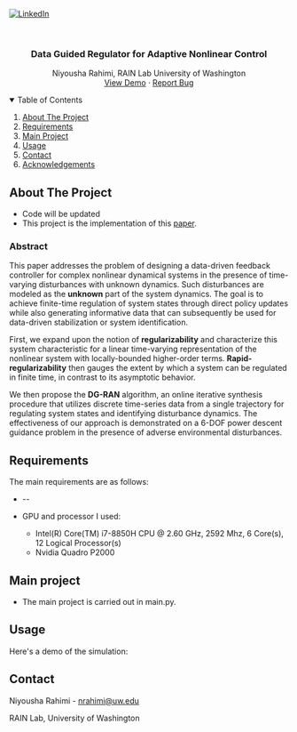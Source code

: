 
<!-- PROJECT SHIELDS -->
<!--
*** I'm using markdown "reference style" links for readability.
*** Reference links are enclosed in brackets [ ] instead of parentheses ( ).
*** See the bottom of this document for the declaration of the reference variables
*** for contributors-url, forks-url, etc. This is an optional, concise syntax you may use.
*** https://www.markdownguide.org/basic-syntax/#reference-style-links
-->

[![LinkedIn][linkedin-shield]][linkedin-url]



<!-- PROJECT LOGO -->
<br />
<p align="center">
  <a href="https://github.com/NiyoushaRahimi/Data-Guided-Regulator-for-Adaptive-Nonlinear-Control">
  </a>

  <h3 align="center">Data Guided Regulator for Adaptive Nonlinear Control</h3>

  <p align="center">
    Niyousha Rahimi, RAIN Lab University of Washington
    <br />
    <a href="#usage">View Demo</a>
    ·
    <a href="">Report Bug</a>
  </p>
</p>



<!-- TABLE OF CONTENTS -->
<details open="open">
  <summary>Table of Contents</summary>
  <ol>
    <li>
      <a href="#about-the-project">About The Project</a>
      </li>
      <li>
      <a href="#Requirements">Requirements</a></li>
      </ul>
    </li>
    <li><a href="#main-project">Main Project</a></li>
    <li><a href="#usage">Usage</a></li>
    <li><a href="#contact">Contact</a></li>
    <li><a href="#acknowledgements">Acknowledgements</a></li>
  </ol>
</details>



<!-- ABOUT THE PROJECT -->
## About The Project
* Code will be updated
* This project is the implementation of this [paper](https://).

### Abstract
This paper addresses the problem of designing a data-driven feedback controller for complex nonlinear dynamical systems in the presence of  time-varying disturbances with unknown dynamics. Such disturbances are modeled as the <b class="term">unknown</b> part of the system dynamics. The goal is to achieve finite-time regulation of system states through direct policy updates while also generating informative data that can subsequently be used for data-driven stabilization or system identification. 

First, we expand upon the notion of <b class="keywords">regularizability</b> and characterize this system characteristic for a linear time-varying representation of the nonlinear system with locally-bounded higher-order terms. <b class="keywords">Rapid-regularizability</b> then gauges the extent by which a system can be regulated in finite time, in contrast to its asymptotic behavior.

We then propose the <b class="keywords">DG-RAN</b> algorithm, an online iterative synthesis procedure that utilizes discrete time-series data from a single trajectory for regulating system states and identifying disturbance dynamics. The effectiveness of our approach is demonstrated on a 6-DOF power descent guidance problem in the presence of adverse environmental disturbances.



## Requirements

The main requirements are as follows:
* --

* GPU and processor I used:
    <ul>
      <li>Intel(R) Core(TM) i7-8850H CPU @  2.60 GHz, 2592 Mhz, 6 Core(s),  12  Logical Processor(s) </li>
      <li>Nvidia Quadro P2000</li>
    </ul>




## Main project

* The main project is carried out in main.py.








<!-- USAGE EXAMPLES -->
## Usage
Here's a demo of the simulation:



<!-- CONTACT -->
## Contact

Niyousha Rahimi - nrahimi@uw.edu

RAIN Lab, University of Washington







<!-- MARKDOWN LINKS & IMAGES -->
<!-- https://www.markdownguide.org/basic-syntax/#reference-style-links -->

[linkedin-shield]: https://img.shields.io/badge/-LinkedIn-black.svg?style=for-the-badge&logo=linkedin&colorB=555
[linkedin-url]: https://www.linkedin.com/in/newsha-rahimi/
[product-screenshot]: images/screenshot.png
